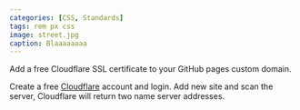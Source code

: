 ```yaml
---
categories: [CSS, Standards]
tags: rem px css
image: street.jpg
caption: Blaaaaaaaa
---
```


Add a free Cloudflare SSL certificate to your GitHub pages custom domain.

Create a free [Cloudflare](https://www.cloudflare.com/) account and login. Add new site and scan the server, Cloudflare will return two name server addresses.

